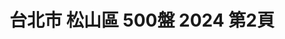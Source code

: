 ---
title: "台北市 松山區 500盤 2024 第2頁"
description: "台北市 松山區 500盤 2024 獲獎餐廳 第2頁"
keywords:
  - 美食競賽
  - 台灣美食
  - 美食精選
datePublished: "2025-06-30"
dateModified: "2025-07-03"
city: "台北市"
district: "松山區"
award: "500盤"
year: "2024"
page: 2
count: 24

restaurants:
  - name: "爸爸Kevin美食BBQ"
    city: "台北市"
    district: "松山區"
    address: "台北市松山區南京東路三段303巷8弄5號"
    phone: "0225117427"
    geo: "25.053059733623133, 121.54704628247033"
    link: "台北市/松山區/爸爸Kevin美食BBQ"
    google_map: "https://maps.app.goo.gl/SQfDLAPR3Qjot1xM6"
    footinder: "https://footinder.com.tw/%e5%8f%b0%e5%8c%97%e5%b8%82%e6%9d%be%e5%b1%b1%e5%8d%80/31849/"
    award:
    - name: "500盤"
      year: "2024"
  - name: "花娘小廚"
    city: "台北市"
    district: "松山區"
    address: "台北市松山區敦化北路165巷9號1樓"
    phone: "0227184469"
    geo: "25.05484497551117, 121.55056568896391"
    link: "台北市/松山區/花娘小廚"
    google_map: "https://maps.app.goo.gl/K5nT32WX1pQgXSCdA"
    footinder: "https://footinder.com.tw/%e5%8f%b0%e5%8c%97%e5%b8%82%e6%9d%be%e5%b1%b1%e5%8d%80/33049/"
    award:
    - name: "500盤"
      year: "2024"
  - name: "海真私房菜"
    city: "台北市"
    district: "松山區"
    address: "台北市松山區民生東路三段130巷7弄15號"
    phone: "0225465655"
    geo: "25.0566510551678, 121.54686406629185"
    link: "台北市/松山區/海真私房菜"
    google_map: "https://maps.app.goo.gl/LZcubm5tS9FfE5nu9"
    footinder: "https://footinder.com.tw/%E5%8F%B0%E5%8C%97%E5%B8%82%E6%9D%BE%E5%B1%B1%E5%8D%80/8666/"
    award:
    - name: "500盤"
      year: "2024"
  - name: "錦富日本料理"
    city: "台北市"
    district: "松山區"
    address: "台北市松山區民生東路五段137巷6弄36號"
    phone: "0227486356"
    geo: "25.060297657276408, 121.56293532605065"
    link: "台北市/松山區/錦富日本料理"
    google_map: "https://maps.app.goo.gl/ZGrdFkBeUqgEwVG76"
    footinder: "https://footinder.com.tw/%E5%8F%B0%E5%8C%97%E5%B8%82%E6%9D%BE%E5%B1%B1%E5%8D%80/36934/"
    award:
    - name: "500盤"
      year: "2024"
  - name: "金山客家小館創始店"
    city: "台北市"
    district: "松山區"
    address: "台北市松山區南京東路五段250巷2弄5號1樓"
    phone: "0227659906"
    geo: "25.05077240299724, 121.56640052915144"
    link: "台北市/松山區/金山客家小館創始店"
    google_map: "https://maps.app.goo.gl/KKrNjL5wFHSXgBmy8"
    footinder: "https://footinder.com.tw/%E5%8F%B0%E5%8C%97%E5%B8%82%E6%9D%BE%E5%B1%B1%E5%8D%80/9079/"
    award:
    - name: "500盤"
      year: "2024"
  - name: "聚苑Ju Yuan(永久歇業)"
    city: "台北市"
    district: "松山區"
    address: "台北市松山區民生東路四段131巷21號"
    phone: ""
    geo: "25.05916525863324, 121.55356238163422"
    link: "台北市/松山區/聚苑Ju_Yuan_永久歇業_"
    google_map: "https://maps.app.goo.gl/TKfbW97UXZJruxmW9"
    footinder: "https://footinder.com.tw/%E5%8F%B0%E5%8C%97%E5%B8%82%E6%9D%BE%E5%B1%B1%E5%8D%80/48047/"
    award:
    - name: "500盤"
      year: "2024"
  - name: "徐家私廚"
    city: "台北市"
    district: "松山區"
    address: "台北市松山區復興北路313巷37號"
    phone: ""
    geo: "25.059043357293007, 121.54656539245775"
    link: "台北市/松山區/徐家私廚"
    google_map: "https://maps.app.goo.gl/fUNQCn4QZYsw2VvM8"
    footinder: "https://footinder.com.tw/%E5%8F%B0%E5%8C%97%E5%B8%82%E6%9D%BE%E5%B1%B1%E5%8D%80/168881/"
    award:
    - name: "500盤"
      year: "2024"
  - name: "祥和蔬食料理"
    city: "台北市"
    district: "松山區"
    address: "台北市松山區南京東路三段303巷7弄7號"
    phone: "0225466188"
    geo: "25.052757041498204, 121.54637884125326"
    link: "台北市/松山區/祥和蔬食料理"
    google_map: "https://maps.app.goo.gl/ePet1PZ1hFG1HyVu6"
    footinder: "https://footinder.com.tw/%E5%8F%B0%E5%8C%97%E5%B8%82%E6%9D%BE%E5%B1%B1%E5%8D%80/158981/"
    award:
    - name: "500盤"
      year: "2024"
  - name: "辰壽司·割烹·會席"
    city: "台北市"
    district: "松山區"
    address: "台北市松山區敦化北路167號B1"
    phone: "0277076666"
    geo: "25.054766997553862, 121.54941188931664"
    link: "台北市/松山區/辰壽司_割烹_會席"
    google_map: "https://maps.app.goo.gl/VQVxZzJpD9a8eaL88"
    footinder: "https://footinder.com.tw/%E5%8F%B0%E5%8C%97%E5%B8%82%E6%9D%BE%E5%B1%B1%E5%8D%80/47741/"
    award:
    - name: "500盤"
      year: "2024"
---